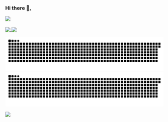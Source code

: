 ### Hi there 👋,
![](https://komarev.com/ghpvc/?username=lyf-is-coding&color=dc143c&style=flat-square&color=70a5fd)

<a href="https://github.com/lyf-is-coding">
  <img align="center" src="https://github-readme-stats.vercel.app/api?username=lyf-is-coding&show_icons=true&theme=tokyonight&hide=issues&count_private=true&disable_animations=true&hide_rank=true&show_icons=true&custom_title=GitHub%20Stats&line_height=24" />
</a>
<a href="https://github.com/lyf-is-coding">
  <img align="center" src="https://github-readme-stats.vercel.app/api/top-langs/?username=lyf-is-coding&theme=tokyonight" />
</a>

![GitHub Snake Light](https://github.com/lyf-is-coding/lyf-is-coding/blob/output/github-contribution-grid-snake.svg#gh-light-mode-only)
![GitHub Snake dark](https://github.com/lyf-is-coding/lyf-is-coding/blob/output/github-contribution-grid-snake-dark.svg#gh-dark-mode-only)

![](https://hit.yhype.me/github/profile?user_id=27182104)
